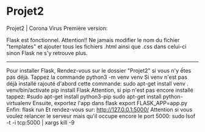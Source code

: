 # Projet2
Projet2 | Corona Virus
Première version:

Flask est fonctionnel.
Attention!! Ne jamais modifier le nom du fichier "templates" et ajouter tous les fichiers .html ainsi que .css dans celui-ci sinon Flask ne s'y retrouve plus.
_________________

Pour installer Flask,
Rendez-vous sur le dossier "Projet2" si vous n'y ếtes pas déjà.
Tappez la commande python3 -m venv venv 
Si venv n'est pas déjà installé rajouté d'abord cette commande:
sudo apt-get install venv
. venv/bin/activate
pip install Flask
Attention, si pip n'est pas encore installé tappez:
#sudo apt-get install python3-pip
sudo apt-get install python-virtualenv
Ensuite, exportez l'app dans flask
export FLASK_APP=app.py
Enfin:
flask run
Et rendez-vous sur:
http://127.0.0.1:5000/
Attention si vous voulez relancer le serveur mais qu'il occupe encore le port 5000:
sudo lsof -t -i tcp:5000 | xargs kill -9
